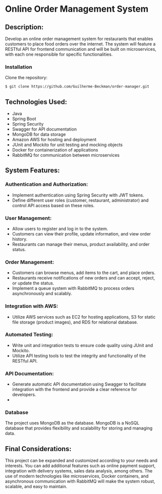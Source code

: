 # Online Order Management System

## Description:
Develop an online order management system for restaurants that enables customers to place food orders over the internet. The system will feature a RESTful API for frontend communication and will be built on microservices, with each one responsible for specific functionalities.

### Installation
Clone the repository:

```bash
$ git clone https://github.com/Guilherme-Beckman/order-manager.git
```
## Technologies Used:

- Java
- Spring Boot
- Spring Security
- Swagger for API documentation
- MongoDB for data storage
- Amazon AWS for hosting and deployment
- JUnit and Mockito for unit testing and mocking objects
- Docker for containerization of applications
- RabbitMQ for communication between microservices

## System Features:

### Authentication and Authorization:
- Implement authentication using Spring Security with JWT tokens.
- Define different user roles (customer, restaurant, administrator) and control API access based on these roles.

### User Management:
- Allow users to register and log in to the system.
- Customers can view their profile, update information, and view order history.
- Restaurants can manage their menus, product availability, and order status.

### Order Management:
- Customers can browse menus, add items to the cart, and place orders.
- Restaurants receive notifications of new orders and can accept, reject, or update the status.
- Implement a queue system with RabbitMQ to process orders asynchronously and scalably.

### Integration with AWS:
- Utilize AWS services such as EC2 for hosting applications, S3 for static file storage (product images), and RDS for relational database.

### Automated Testing:
- Write unit and integration tests to ensure code quality using JUnit and Mockito.
- Utilize API testing tools to test the integrity and functionality of the RESTful API.

### API Documentation:
- Generate automatic API documentation using Swagger to facilitate integration with the frontend and provide a clear reference for developers.
- 
### Database
The project uses MongoDB as the database. MongoDB is a NoSQL database that provides flexibility and scalability for storing and managing data.

## Final Considerations:
This project can be expanded and customized according to your needs and interests. You can add additional features such as online payment support, integration with delivery systems, sales data analysis, among others. The use of modern technologies like microservices, Docker containers, and asynchronous communication with RabbitMQ will make the system robust, scalable, and easy to maintain.
